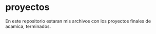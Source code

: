 # proyectos
En este repositorio estaran mis archivos con los proyectos finales de acamica, terminados. 
